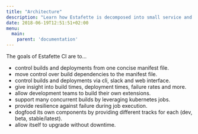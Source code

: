 ```yaml
---
title: "Architecture"
description: "Learn how Estafette is decomposed into small service and how they interact"
date: 2018-06-19T12:51:51+02:00
menu:
  main:
    parent: 'documentation'
---
```


The goals of Estafette CI are to...

- control builds and deployments from one concise manifest file.
- move control over build dependencies to the manifest file.
- control builds and deployments via cli, slack and web interface.
- give insight into build times, deployment times, failure rates and more.
- allow development teams to build their own extensions.
- support many concurrent builds by leveraging kubernetes jobs.
- provide resilience against failure during job execution.
- dogfood its own components by providing different tracks for each (dev, beta, stable/latest).
- allow itself to upgrade without downtime.